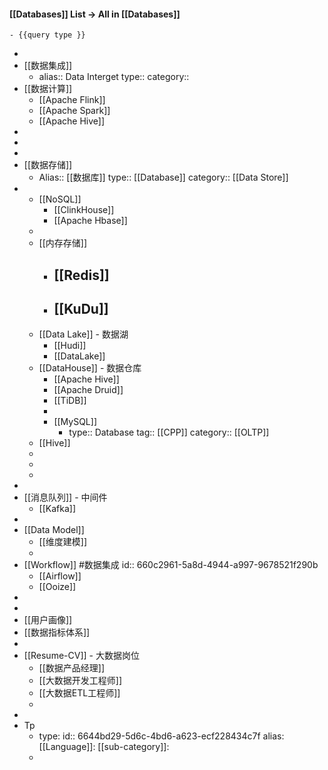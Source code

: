 #### [[Databases]] List  -> All in [[Databases]]
	- {{query type }}
-
- [[数据集成]]
	- alias:: Data Interget
	  type:: 
	  category::
- [[数据计算]]
	- [[Apache Flink]]
	- [[Apache Spark]]
	- [[Apache Hive]]
-
-
-
- [[数据存储]]
	- Alias:: [[数据库]]
	  type:: [[Database]]
	  category:: [[Data Store]]
-
	- [[NoSQL]]
		- [[ClinkHouse]]
		- [[Apache Hbase]]
	-
	- [[内存存储]]
		- [[Redis]]
			-
		- [[KuDu]]
			-
	- [[Data Lake]] - 数据湖
		- [[Hudi]]
		- [[DataLake]]
	- [[DataHouse]] - 数据仓库
		- [[Apache Hive]]
		- [[Apache Druid]]
		- [[TiDB]]
		-
		- [[MySQL]]
			- type:: Database
			  tag:: [[CPP]]
			  category:: [[OLTP]]
	- [[Hive]]
	-
	-
	-
-
- [[消息队列]] - 中间件
	- [[Kafka]]
-
- [[Data Model]]
	- [[维度建模]]
	-
- [[Workflow]] #数据集成
  id:: 660c2961-5a8d-4944-a997-9678521f290b
	- [[Airflow]]
	- [[Ooize]]
-
-
- [[用户画像]]
- [[数据指标体系]]
-
- [[Resume-CV]] - 大数据岗位
	- [[数据产品经理]]
	- [[大数据开发工程师]]
	- [[大数据ETL工程师]]
	-
-
- Tp
	- type: 
	  id:: 6644bd29-5d6c-4bd6-a623-ecf228434c7f
	  alias: 
	  [[Language]]: 
	  [[sub-category]]:
	-